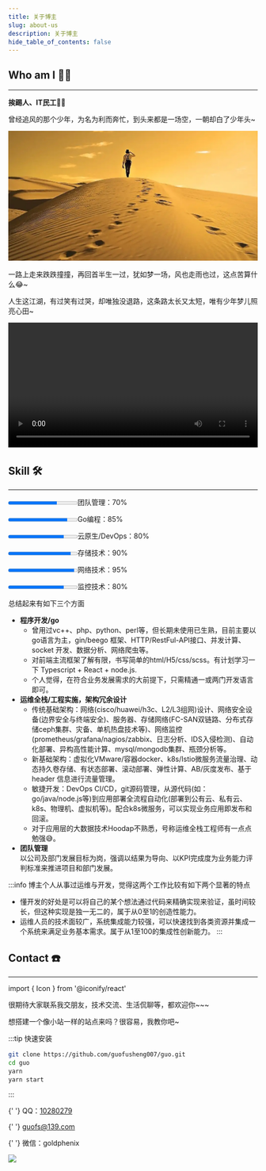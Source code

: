 ```yaml
---
title: 关于博主
slug: about-us
description: 关于博主
hide_table_of_contents: false
---
```

## Who am I 🧑‍🌾
---
**挨踢人、IT民工🧑‍🌾**

曾经追风的那个少年，为名为利而奔忙，到头来都是一场空，一朝却白了少年头~

![Alt text](images/about-us/f25a27d0d61791a37ef44de261481cc.png)

一路上走来跌跌撞撞，再回首半生一过，犹如梦一场，风也走雨也过，这点苦算什么😂~

人生这江湖，有过笑有过哭，却唯独没退路，这条路太长又太短，唯有少年梦儿照亮心田~

<!-- 
曾经追风的那个少年，为名为利而奔忙，到头来都是一场空，也空，却一朝白了少年头~
一路上走来跌跌撞撞，再回首半生一过，犹如梦一场，风也走雨也过，还记得坚持什么~
人生这江湖，有过笑有过哭，唯独没退路，这一路太长太长那又太短太短，唯有心中的梦儿照亮心田~

<audio controls="controls"  autoplay="autoplay" loop="loop" preload="auto">
   <source src="/media/01.mp3" type="audio/mpeg" />
   您的浏览器不支持 audio 元素
</audio>

-->
<video width="100%" src="/media/03.mp4" type="video/mp4" controls="controls" autoplay="autoplay" loop="loop"></video>

## Skill 🛠
---
<p><progress value= "70" class= "mypro" max= "100">您的浏览器不支持progress元素</progress>团队管理：70%</p>
<p><progress value= "85" class= "mypro" max= "100">您的浏览器不支持progress元素</progress>Go编程：85%</p>
<p><progress value= "80" class= "mypro" max= "100">您的浏览器不支持progress元素</progress>云原生/DevOps：80%</p>
<p><progress value= "90" class= "mypro" max= "100">您的浏览器不支持progress元素</progress>存储技术：90%</p>
<p><progress value= "95" class= "mypro" max= "100">您的浏览器不支持progress元素</progress>网络技术：95%</p>
<p><progress value= "80" class= "mypro" max= "100">您的浏览器不支持progress元素</progress>监控技术：80%</p>

总结起来有如下三个方面

- **程序开发/go**
  - 曾用过vc++、php、python、perl等，但长期未使用已生熟，目前主要以go语言为主，gin/beego 框架、HTTP/RestFul-API接口、并发计算、socket 开发、数据分析、网络爬虫等。
  - 对前端主流框架了解有限，书写简单的html/H5/css/scss。有计划学习一下 Typescript + React + node.js.
  - 个人觉得，在符合业务发展需求的大前提下，只需精通一或两门开发语言即可。
- **运维全栈/工程实施，架构冗余设计**
  - 传统基础架构：网络(cisco/huawei/h3c、L2/L3组网)设计、网络安全设备(边界安全与终端安全)、服务器、存储网络(FC-SAN双链路、分布式存储ceph集群、灾备、单机热盘技术等)、网络监控(prometheus/grafana/nagios/zabbix、日志分析、IDS入侵检测)、自动化部署、异构高性能计算、mysql/mongodb集群、瓶颈分析等。
  - 新基础架构：虚拟化VMware/容器docker、k8s/Istio微服务流量治理、动态持久卷存储、有状态部署、滚动部署、弹性计算、AB/灰度发布、基于 header 信息进行流量管理。
  - 敏捷开发：DevOps CI/CD，git源码管理，从源代码(如：go/java/node.js等)到应用部署全流程自动化(部署到公有云、私有云、k8s、物理机、虚拟机等)。配合k8s微服务，可以实现业务应用即发布和回滚。
  - 对于应用层的大数据技术Hoodap不熟悉，号称运维全栈工程师有一点点勉强😅。
- **团队管理**<br/>以公司及部门发展目标为岗，强调以结果为导向、以KPI完成度为业务能力评判标准来推进项目和部门发展。

:::info
博主个人从事过运维与开发，觉得这两个工作比较有如下两个显著的特点
- 懂开发的好处是可以将自己的某个想法通过代码来精确实现来验证，虽时间较长，但这种实现是独一无二的，属于从0至1的创造性能力。
- 运维人员的技术面较广，系统集成能力较强，可以快速找到各类资源并集成一个系统来满足业务基本需求。属于从1至100的集成性创新能力。
:::

## Contact ☎️
---
import { Icon } from '@iconify/react'

很期待大家联系我交朋友，技术交流、生活侃聊等，都欢迎你~~~

想搭建一个像小站一样的站点来吗？很容易，我教你吧~

:::tip  快速安装

```bash
git clone https://github.com/guofusheng007/guo.git
cd guo
yarn
yarn start
```
:::


<p>
  <Icon icon="bi:tencent-qq" width="24" heigth="24" />{' '}
  QQ：<a href="http://wpa.qq.com/msgrd?v=3&uin=10280279&site=qq&menu=yes">10280279</a>
</p>

<p>
  <Icon icon="material-symbols:mail-outline" width="24" heigth="24" />{' '}
  <a href="mailto:guofs@139.com"> guofs@139.com</a>
</p>

<!--
<p>
  <Icon icon="maki:mobile-phone" width="32" heigth="32" />{' '}
  电话：13751090806
</p>
-->

<p>
  <Icon icon="la:weixin" width="32" heigth="32" />{' '}
  微信：goldphenix
</p>
<img  src='img/wx.png' width="15%" />















